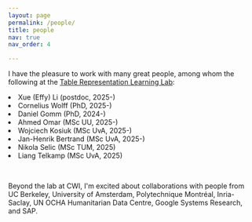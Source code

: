 ```yaml
---
layout: page
permalink: /people/
title: people
nav: true
nav_order: 4

---
```


I have the pleasure to work with many great people, among whom the following at the <a href="https://trl-lab.github.io" target="blank">Table Representation Learning Lab</a>:<br>

<div style="text-align: justify;">
<p>
  <li>Xue (Effy) Li (postdoc, 2025-)</li>
  <li>Cornelius Wolff (PhD, 2025-)</li>
  <li>Daniel Gomm (PhD, 2024-)</li>
  <li>Ahmed Omar (MSc UU, 2025-)</li>
  <li>Wojciech Kosiuk (MSc UvA, 2025-)</li>
  <li>Jan-Henrik Bertrand (MSc UvA, 2025-)</li>
  <li>Nikola Selic (MSc TUM, 2025)</li>
  <li>Liang Telkamp (MSc UvA, 2025)</li>
</p>
<br>
</div>

Beyond the lab at CWI, I'm excited about collaborations with people from UC Berkeley, University of Amsterdam, Polytechnique Montréal, Inria-Saclay, UN OCHA Humanitarian Data Centre, Google Systems Research, and SAP.
